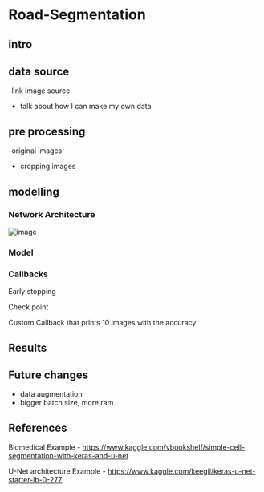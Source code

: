 # Road-Segmentation



## intro 


## data source 
-link image source
- talk about how I can make my own data

## pre processing

-original images
- cropping images


## modelling

### Network Architecture

![image](https://user-images.githubusercontent.com/41071502/126834385-1d22b434-2283-452e-9c66-88925a0d69fc.png)

### Model

### Callbacks
Early stopping

Check point

Custom Callback that prints 10 images with the accuracy


## Results


## Future changes
- data augmentation
- bigger batch size, more ram

## References

Biomedical Example - 
https://www.kaggle.com/vbookshelf/simple-cell-segmentation-with-keras-and-u-net

U-Net architecture Example -
https://www.kaggle.com/keegil/keras-u-net-starter-lb-0-277
